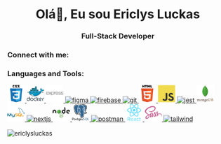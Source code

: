 <h1 align="center">Olá🤙, Eu sou Ericlys Luckas</h1>
<h3 align="center">Full-Stack Developer</h3>

<h3 align="left">Connect with me:</h3>
<p align="left">
</p>

<h3 align="left">Languages and Tools:</h3>
<p align="left"> <a href="https://www.w3schools.com/css/" target="_blank" rel="noreferrer"> <img src="https://raw.githubusercontent.com/devicons/devicon/master/icons/css3/css3-original-wordmark.svg" alt="css3" width="40" height="40"/> </a> <a href="https://www.docker.com/" target="_blank" rel="noreferrer"> <img src="https://raw.githubusercontent.com/devicons/devicon/master/icons/docker/docker-original-wordmark.svg" alt="docker" width="40" height="40"/> </a> <a href="https://expressjs.com" target="_blank" rel="noreferrer"> <img src="https://raw.githubusercontent.com/devicons/devicon/master/icons/express/express-original-wordmark.svg" alt="express" width="40" height="40"/> </a> <a href="https://www.figma.com/" target="_blank" rel="noreferrer"> <img src="https://www.vectorlogo.zone/logos/figma/figma-icon.svg" alt="figma" width="40" height="40"/> </a> <a href="https://firebase.google.com/" target="_blank" rel="noreferrer"> <img src="https://www.vectorlogo.zone/logos/firebase/firebase-icon.svg" alt="firebase" width="40" height="40"/> </a> <a href="https://git-scm.com/" target="_blank" rel="noreferrer"> <img src="https://www.vectorlogo.zone/logos/git-scm/git-scm-icon.svg" alt="git" width="40" height="40"/> </a> <a href="https://www.w3.org/html/" target="_blank" rel="noreferrer"> <img src="https://raw.githubusercontent.com/devicons/devicon/master/icons/html5/html5-original-wordmark.svg" alt="html5" width="40" height="40"/> </a> <a href="https://developer.mozilla.org/en-US/docs/Web/JavaScript" target="_blank" rel="noreferrer"> <img src="https://raw.githubusercontent.com/devicons/devicon/master/icons/javascript/javascript-original.svg" alt="javascript" width="40" height="40"/> </a> <a href="https://jestjs.io" target="_blank" rel="noreferrer"> <img src="https://www.vectorlogo.zone/logos/jestjsio/jestjsio-icon.svg" alt="jest" width="40" height="40"/> </a> <a href="https://www.mongodb.com/" target="_blank" rel="noreferrer"> <img src="https://raw.githubusercontent.com/devicons/devicon/master/icons/mongodb/mongodb-original-wordmark.svg" alt="mongodb" width="40" height="40"/> </a> <a href="https://www.mysql.com/" target="_blank" rel="noreferrer"> <img src="https://raw.githubusercontent.com/devicons/devicon/master/icons/mysql/mysql-original-wordmark.svg" alt="mysql" width="40" height="40"/> </a> <a href="https://nextjs.org/" target="_blank" rel="noreferrer"> <img src="https://cdn.worldvectorlogo.com/logos/nextjs-2.svg" alt="nextjs" width="40" height="40"/> </a> <a href="https://nodejs.org" target="_blank" rel="noreferrer"> <img src="https://raw.githubusercontent.com/devicons/devicon/master/icons/nodejs/nodejs-original-wordmark.svg" alt="nodejs" width="40" height="40"/> </a> <a href="https://www.postgresql.org" target="_blank" rel="noreferrer"> <img src="https://raw.githubusercontent.com/devicons/devicon/master/icons/postgresql/postgresql-original-wordmark.svg" alt="postgresql" width="40" height="40"/> </a> <a href="https://postman.com" target="_blank" rel="noreferrer"> <img src="https://www.vectorlogo.zone/logos/getpostman/getpostman-icon.svg" alt="postman" width="40" height="40"/> </a> <a href="https://reactjs.org/" target="_blank" rel="noreferrer"> <img src="https://raw.githubusercontent.com/devicons/devicon/master/icons/react/react-original-wordmark.svg" alt="react" width="40" height="40"/> </a> <a href="https://sass-lang.com" target="_blank" rel="noreferrer"> <img src="https://raw.githubusercontent.com/devicons/devicon/master/icons/sass/sass-original.svg" alt="sass" width="40" height="40"/> </a> <a href="https://tailwindcss.com/" target="_blank" rel="noreferrer"> <img src="https://www.vectorlogo.zone/logos/tailwindcss/tailwindcss-icon.svg" alt="tailwind" width="40" height="40"/> </a> </p>

<p><img align="center" src="https://github-readme-stats.vercel.app/api/top-langs?username=ericlysluckas&show_icons=true&locale=en&layout=compact" alt="ericlysluckas" /></p>



<!-- 
# 👋 Olá, eu sou o Ericlys Luckas

💻 Desenvolvedor **full-stack** em evolução, apaixonado por tecnologia e pela criação de soluções práticas e eficientes.  

🌟 **Portfólio:** Em construção... **Em breve!**  

🌐 **Conecte-se comigo:**  
[![LinkedIn](https://img.shields.io/badge/LinkedIn-0077B5?style=for-the-badge&logo=linkedin&logoColor=white)](https://www.linkedin.com/in/ericlys-luckas-4959b71ab)

## 🚀 Tecnologias

| Back-end | Front-end | Banco de Dados |
| :---: | :---: | :---: |
| ![Node.js](https://cdn.jsdelivr.net/gh/devicons/devicon/icons/nodejs/nodejs-original.svg) <br> ![Express](https://cdn.jsdelivr.net/gh/devicons/devicon/icons/express/express-original.svg) <br> ![Prisma](https://raw.githubusercontent.com/prisma/prisma/main/icons/favicon-32x32.png) <br> ![Mongoose](https://cdn.jsdelivr.net/gh/devicons/devicon/icons/mongodb/mongodb-original.svg) | ![JavaScript](https://cdn.jsdelivr.net/gh/devicons/devicon/icons/javascript/javascript-original.svg) <br> ![React](https://cdn.jsdelivr.net/gh/devicons/devicon/icons/react/react-original.svg) <br> ![Tailwind](https://raw.githubusercontent.com/devicons/devicon/master/icons/tailwindcss/tailwindcss-plain.svg) <br> ![CSS3](https://cdn.jsdelivr.net/gh/devicons/devicon/icons/css3/css3-original.svg) | ![PostgreSQL](https://cdn.jsdelivr.net/gh/devicons/devicon/icons/postgresql/postgresql-original.svg) <br> ![MySQL](https://cdn.jsdelivr.net/gh/devicons/devicon/icons/mysql/mysql-original.svg) <br> ![MongoDB](https://cdn.jsdelivr.net/gh/devicons/devicon/icons/mongodb/mongodb-original.svg) |

## 🎓 Formação

[![Ciência da Computação](https://img.shields.io/badge/Ciência_da_Computação-2024-blue?style=for-the-badge&logo=university&logoColor=white)](#)

**Áreas de foco:**  
- 🖥️ Usabilidade, desenvolvimento web e mobile  
- 📊 Gestão e qualidade de software  

---

## 🌟 Projetos em destaque

- [Controle Financeiro Pessoal](https://github.com/EriclysLuckas/finance-app) - Aplicativo web para controle de gastos, cartões e contas recorrentes.  
- [Agendamento Espaço de Beleza](https://github.com/EriclysLuckas/beauty-scheduler) - Sistema de agendamento com React e Node.js.

---

⭐ Sempre buscando aprender e evoluir! -->
